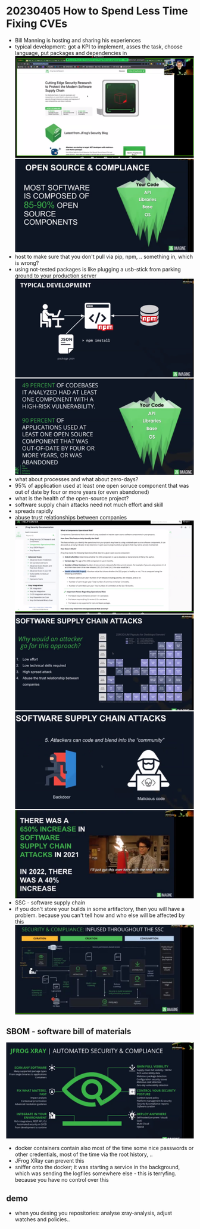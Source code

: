 # 20230405 How to Spend Less Time Fixing CVEs
* Bill Manning is hosting and sharing his experiences
* typical development: got a KPI to implement, asses the task, choose language, put packages and dependencies in
![](img00.png)
![](img02.png)
* host to make sure that you don't pull via pip, npm, .. something in, which is wrong?
* using not-tested packages is like plugging a usb-stick from parking ground to your production server
![](img04.png)
![](img05.png)
*  what about processes and what about zero-days?
*  95% of application used at least one open soruce component that was out of date by four or more years (or even abandoned)
*  what is the health of the open-source project?
  * software supply chain attacks need not much effort and skill
  *  spreads rapidly
  *  abuse trust relationships between companies
![](img06.png)
![](img07.png)
![](img08.png)
![](img09.png)
* SSC - software supply chain
* if you don't store your builds in some artifactory, then you will have a problem. because you can't tell how and who else will be affected by this
![](img10.png)

## SBOM - software bill of materials
![](img11.png)
* docker containers contain also most of the time some nice passwords or other credentials, most of the time via the root history, ..
* JFrog XRay can prevent this
* sniffer onto the docker; it was starting a service in the background, which was sending the logfiles somewhere else - this is terryfing. because you have no control over this

## demo
* when you desing you repositories: analyse xray-analysis, adjust watches and policies..
